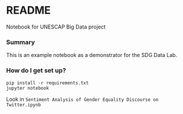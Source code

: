 # README #

Notebook for UNESCAP Big Data project

### Summary ###

This is an example notebook as a demonstrator for the SDG Data Lab.

### How do I get set up? ###

```
pip install -r requirements.txt
jupyter notebook
```

Look in `Sentiment Analysis of Gender Equality Discourse on Twitter.ipynb`